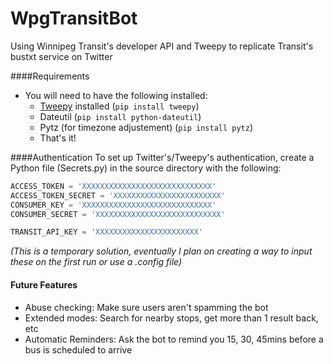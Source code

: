 # WpgTransitBot
Using Winnipeg Transit's developer API and Tweepy to replicate Transit's bustxt service on Twitter

####Requirements
- You will need to have the following installed:
  - [Tweepy](https://github.com/tweepy/tweepy) installed (`pip install tweepy`)
  - Dateutil (`pip install python-dateutil`)
  - Pytz (for timezone adjustement) (`pip install pytz`)
  - That's it!

####Authentication
To set up Twitter's/Tweepy's authentication, create a Python file (Secrets.py) in the source directory with the following:

```python
ACCESS_TOKEN = 'XXXXXXXXXXXXXXXXXXXXXXXXXXXXX'
ACCESS_TOKEN_SECRET = 'XXXXXXXXXXXXXXXXXXXXXXXX'
CONSUMER_KEY = 'XXXXXXXXXXXXXXXXXXXXXXXXXXXXX'
CONSUMER_SECRET = 'XXXXXXXXXXXXXXXXXXXXXXXXXXXX'

TRANSIT_API_KEY = 'XXXXXXXXXXXXXXXXXXXXXXX'
```

<i>(This is a temporary solution, eventually I plan on creating a way to input these on the first run or use a .config file)</i>

#### Future Features
- Abuse checking: Make sure users aren't spamming the bot
- Extended modes: Search for nearby stops, get more than 1 result back, etc
- Automatic Reminders: Ask the bot to remind you 15, 30, 45mins before a bus is scheduled to arrive
